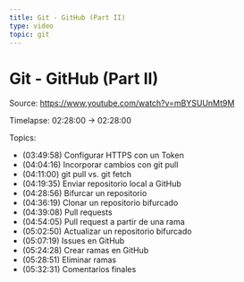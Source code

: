 ```yaml
---
title: Git - GitHub (Part II)
type: video
topic: git
---
```


# Git - GitHub (Part II)

Source: https://www.youtube.com/watch?v=mBYSUUnMt9M

Timelapse: 02:28:00 -> 02:28:00

Topics:

- (03:49:58) Configurar HTTPS con un Token
- (04:04:16) Incorporar cambios con git pull
- (04:11:00) git pull vs. git fetch
- (04:19:35) Enviar repositorio local a GitHub
- (04:28:56) Bifurcar un repositorio
- (04:36:19) Clonar un repositorio bifurcado
- (04:39:08) Pull requests
- (04:54:05) Pull request a partir de una rama
- (05:02:50) Actualizar un repositorio bifurcado
- (05:07:19) Issues en GitHub
- (05:24:28) Crear ramas en GitHub
- (05:28:51) Eliminar ramas
- (05:32:31) Comentarios finales
